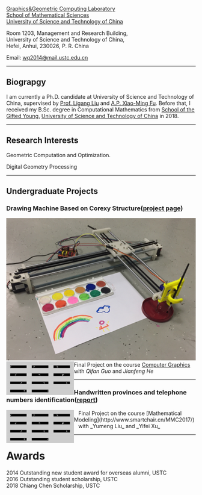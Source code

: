 [Graphics&Geometric Computing Laboratory](http://gcl.ustc.edu.cn/)  
[School of Mathematical Sciences](http://math.ustc.edu.cn/)  
[University of Science and Technology of China](http://www.ustc.edu.cn/)



Room 1203, Management and Research Building,  
University of Science and Technology of China,  
Hefei, Anhui, 230026, P. R. China 


Email: <wq2014@mail.ustc.edu.cn>

* * *


## Biograpgy

I am currently a Ph.D. candidate at University of Science and Technology of China, supervised by [Prof. Ligang Liu](http://staff.ustc.edu.cn/~lgliu) and [A.P. Xiao-Ming Fu](http://staff.ustc.edu.cn/~fuxm). Before that, I received my B.Sc. degree in Computational Mathematics from [School of the Gifted Young](https://en.scgy.ustc.edu.cn/), [University of Science and Technology of China](http://www.ustc.edu.cn/) in 2018.

* * *

## Research Interests

Geometric Computation and Optimization.

Digital Geometry Processing

* * *


## Undergraduate Projects

### Drawing Machine Based on Corexy Structure([project page](http://staff.ustc.edu.cn/~lgliu/Courses/ComputerGraphics_2017_spring-summer/Projects/index7.html)) 
![Octocat](/assets/img/corexy.jpg)
<img align="left" width="180" src="/assets/img/partitionnumber.jpg"/>
Final Project on the course [Computer Graphics](http://staff.ustc.edu.cn/~lgliu/Courses/ComputerGraphics_2017_spring-summer/default.htm)  
with _Qifan Guo_ and _Jianfeng He_

* * *


### Handwritten provinces and telephone numbers identification([report](/assets/file/FinalProject.pdf))  
<img align="left" width="180" src="/assets/img/partitionnumber.jpg"/>
&nbsp;&nbsp; Final Project on the course [Mathematical Modeling](http://www.smartchair.cn/MMC2017/)  
&nbsp;&nbsp; with _Yumeng Liu_ and _Yifei Xu_


* * *

# Awards
2014 Outstanding new student award for overseas alumni, USTC  
2016 Outstanding student scholarship, USTC  
2018 Chiang Chen Scholarship, USTC

